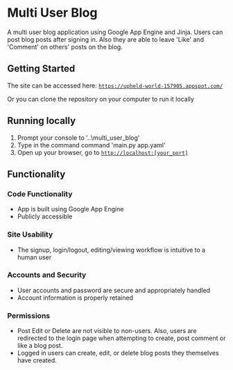 Multi User Blog
===============================

A multi user blog application using Google App Engine and Jinja. Users can post blog posts after signing in. Also they are able to leave 'Like' and 'Comment' on others' posts on the blog.

## Getting Started

The site can be accessed here: [`https://upheld-world-157905.appspot.com/`](https://upheld-world-157905.appspot.com/)

Or you can clone the repository on your computer to run it locally

## Running locally

1. Prompt your console to '..\multi_user_blog'
3. Type in the command command 'main.py app.yaml'
4. Open up your browser, go to [`http://localhost:[your_port]`](http://localhost:[your_port]])

## Functionality

### Code Functionality
* App is built using Google App Engine
* Publicly accessible

### Site Usability
* The signup, login/logout, editing/viewing workflow is intuitive to a human user

### Accounts and Security
* User accounts and password are secure and appropriately handled
* Account information is properly retained

### Permissions
* Post Edit or Delete are not visible to non-users. Also, users are redirected to the login page when attempting to create, post comment or like a blog post.
* Logged in users can create, edit, or delete blog posts they themselves have created.


